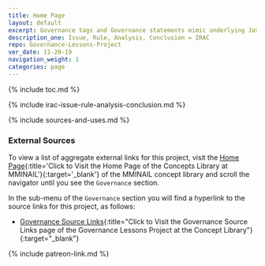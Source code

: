 ```yaml
---
title: Home Page
layout: default
excerpt: Governance tags and Governance statements mimic underlying Javascript methods ...
description_one: Issue, Rule, Analysis, Conclusion = IRAC
repo: Governance-Lessons-Project
ver_date: 11-20-19
navigation_weight: 1
categories: page
---
```

{% include toc.md %}

{% include irac-issue-rule-analysis-conclusion.md %}

{% include sources-and-uses.md %}

### External Sources

To view a list of aggregate external links for this project, visit the [Home Page](https://mminail.github.io/){:title='Click to Visit the Home Page of the Concepts Library at MMINAIL'}{:target='_blank'} of the MMINAIL concept library and scroll the navigator until you see the `Governance` section.

In the sub-menu of the `Governance` section you will find a hyperlink to the source links for this project, as follows:

- [Governance Source Links](https://mminail.github.io/Governance/Governance-Source-Links.htm){:title="Click to Visit the Governance Source Links page of the Governance Lessons Project at the Concept Library"}{:target="_blank"}

{% include patreon-link.md %}

